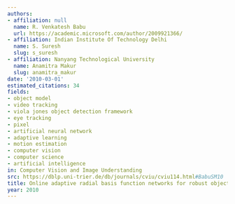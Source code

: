```yaml
---
authors:
- affiliation: null
  name: R. Venkatesh Babu
  url: https://academic.microsoft.com/author/2009921366/
- affiliation: Indian Institute Of Technology Delhi
  name: S. Suresh
  slug: s_suresh
- affiliation: Nanyang Technological University
  name: Anamitra Makur
  slug: anamitra_makur
date: '2010-03-01'
estimated_citations: 34
fields:
- object model
- video tracking
- viola jones object detection framework
- eye tracking
- pixel
- artificial neural network
- adaptive learning
- motion estimation
- computer vision
- computer science
- artificial intelligence
in: Computer Vision and Image Understanding
src: https://dblp.uni-trier.de/db/journals/cviu/cviu114.html#BabuSM10
title: Online adaptive radial basis function networks for robust object tracking
year: 2010
---
```

